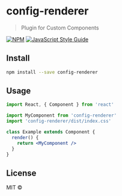 # config-renderer

> Plugin for Custom Components

[![NPM](https://img.shields.io/npm/v/config-renderer.svg)](https://www.npmjs.com/package/config-renderer) [![JavaScript Style Guide](https://img.shields.io/badge/code_style-standard-brightgreen.svg)](https://standardjs.com)

## Install

```bash
npm install --save config-renderer
```

## Usage

```jsx
import React, { Component } from 'react'

import MyComponent from 'config-renderer'
import 'config-renderer/dist/index.css'

class Example extends Component {
  render() {
    return <MyComponent />
  }
}
```

## License

MIT © [](https://github.com/)
